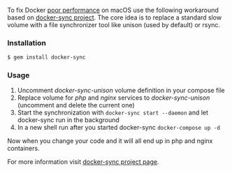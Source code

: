 To fix Docker [poor performance](https://github.com/Wodby/docker4drupal/issues/4) on macOS use the following workaround based on [docker-sync project](https://github.com/EugenMayer/docker-sync/). The core idea is to replace a standard slow volume with a file synchronizer tool like unison (used by default) or rsync.

### Installation

```bash
$ gem install docker-sync
```

### Usage

1. Uncomment _docker-sync-unison_ volume definition in your compose file
2. Replace volume for _php_ and _nginx_ services to _docker-sync-unison_ (uncomment and delete the current one)
3. Start the synchronization with `docker-sync start --daemon` and let docker-sync run in the background
4. In a new shell run after you started docker-sync `docker-compose up -d`

Now when you change your code and it will all end up in php and nginx containers.

For more information visit [docker-sync project page](https://github.com/EugenMayer/docker-sync/).